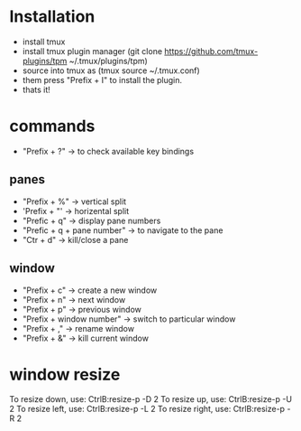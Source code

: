 # Installation
- install tmux
- install tmux plugin manager (git clone https://github.com/tmux-plugins/tpm ~/.tmux/plugins/tpm)
- source into tmux as (tmux source ~/.tmux.conf)
- them press "Prefix + I" to install the plugin.
- thats it!

# commands

- "Prefix + ?" -> to check available key bindings

## panes
- "Prefix + %" -> vertical split
- 'Prefix + "' -> horizental split
- "Prefic + q" -> display pane numbers
- "Prefic + q + pane number" -> to navigate to the pane
- "Ctr + d" -> kill/close a pane

## window
- "Prefix + c" -> create a new window
- "Prefix + n" -> next window
- "Prefix + p" -> previous window
- "Prefix + window number" -> switch to particular window
- "Prefix + ," -> rename window
- "Prefix + &" -> kill current window

# window resize
To resize down, use: CtrlB:resize-p -D 2
To resize up, use: CtrlB:resize-p -U 2
To resize left, use: CtrlB:resize-p -L 2
To resize right, use: CtrlB:resize-p -R 2
